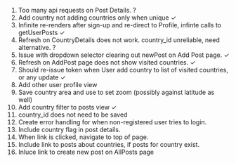 
1.  Too many api requests on Post Details.  ?
2.  Add country not adding countries only when unique  ✓
3.  Infinite re-renders after sign-up and re-direct to Profile, infinte calls to getUserPosts  ✓
4.  Refresh on CountryDetails does not work.  country_id unreliable, need alternative.  ?
5.  Issue with dropdown selector clearing out newPost on Add Post page.  ✓
6.  Refresh on AddPost page does not show visited countries.  ✓
7.  Should re-issue token when User add country to list of visited countries, or any update  ✓
8.  Add other user profile view
9.  Save country area and use to set zoom (possibly against latitude as well)
10. Add country filter to posts view  ✓
11. country_id does not need to be saved
12. Create error handling for when non-registered user tries to login.
13. Include country flag in post details.
14. When link is clicked, navigate to top of page.
15. Include link to posts about countries, if posts for country exist.
16. Inluce link to create new post on AllPosts page

